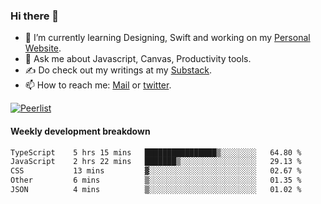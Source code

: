 ### Hi there 👋

- 🌱 I’m currently learning Designing, Swift and working on my [Personal Website](https://kvaishak.com/).
- 💬 Ask me about Javascript, Canvas,  Productivity tools. 
- :writing_hand: Do check out my writings at my [Substack](https://kvaishak.substack.com/).
- 📫 How to reach me: [Mail](mailto:vaishak.kaippanchery@gmail.com) or [twitter](https://twitter.com/kvaishack).

[![Peerlist](https://github-readme-badge.peerlist.io/api/vaishak)](https://peerlist.io/vaishak)

#### Weekly development breakdown

<!--START_SECTION:waka-->

```txt
TypeScript    5 hrs 15 mins   ████████████████▒░░░░░░░░   64.80 %
JavaScript    2 hrs 22 mins   ███████▒░░░░░░░░░░░░░░░░░   29.13 %
CSS           13 mins         ▓░░░░░░░░░░░░░░░░░░░░░░░░   02.67 %
Other         6 mins          ▒░░░░░░░░░░░░░░░░░░░░░░░░   01.35 %
JSON          4 mins          ▒░░░░░░░░░░░░░░░░░░░░░░░░   01.02 %
```

<!--END_SECTION:waka-->
